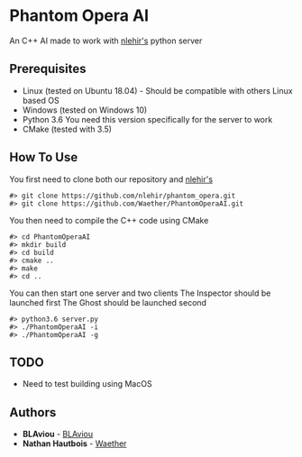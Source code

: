 # Phantom Opera AI
An C++ AI made to work with [nlehir's](https://github.com/nlehir/phantom_opera.git) python server

## Prerequisites

* Linux (tested on Ubuntu 18.04) - Should be compatible with others Linux based OS
* Windows (tested on Windows 10)
* Python 3.6 You need this version specifically for the server to work
* CMake (tested with 3.5)

## How To Use

You first need to clone both our repository and [nlehir's](https://github.com/nlehir/phantom_opera.git)

```
#> git clone https://github.com/nlehir/phantom_opera.git
#> git clone https://github.com/Waether/PhantomOperaAI.git
```

You then need to compile the C++ code using CMake
```
#> cd PhantomOperaAI
#> mkdir build
#> cd build
#> cmake ..
#> make
#> cd ..
```

You can then start one server and two clients
The Inspector should be launched first
The Ghost should be launched second
```
#> python3.6 server.py
#> ./PhantomOperaAI -i
#> ./PhantomOperaAI -g
```


## TODO
* Need to test building using MacOS

## Authors

* **BLAviou** - [BLAviou](https://github.com/BLAviou)
* **Nathan Hautbois** - [Waether](https://github.com/Waether)
